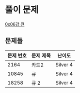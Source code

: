 # 풀이 문제

[0x06강 큐](https://www.acmicpc.net/workbook/view/7310)

## 문제들

| 문제 번호 | 문제 제목 | 난이도   |
| --------- | --------- | -------- |
| 2164      | 카드2     | Silver 4 |
| 10845     | 큐        | Silver 4 |
| 18258     | 큐 2      | Silver 4 |
